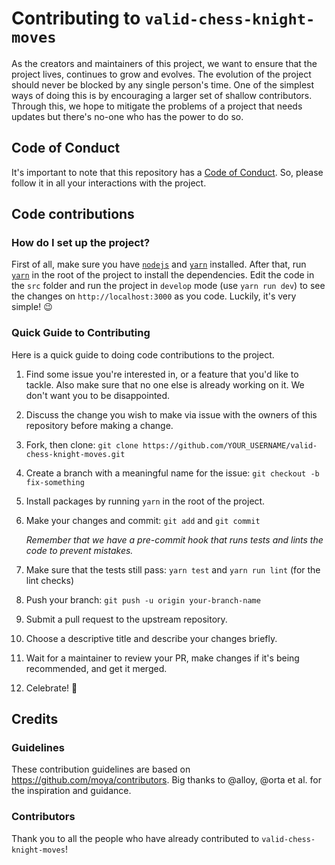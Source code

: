 # Contributing to `valid-chess-knight-moves`

As the creators and maintainers of this project, we want to ensure that the project lives, continues to grow and evolves. The evolution of the project should never be blocked by any single person's time. One of the simplest ways of doing this is by encouraging a larger set of shallow contributors. Through this, we hope to mitigate the problems of a project that needs updates but there's no-one who has the power to do so.

## Code of Conduct

It's important to note that this repository has a [Code of Conduct](CODE_OF_CONDUCT.md). So, please follow it in all your interactions with the project.

## Code contributions

### How do I set up the project?

First of all, make sure you have [`nodejs`](https://nodejs.org/en/) and [`yarn`](https://yarnpkg.com/) installed. After that, run [`yarn`](https://yarnpkg.com/) in the root of the project to install the dependencies. Edit the code in the `src` folder and run the project in `develop` mode (use `yarn run dev`) to see the changes on `http://localhost:3000` as you code. Luckily, it's very simple! :wink:

### Quick Guide to Contributing

Here is a quick guide to doing code contributions to the project.

1. Find some issue you're interested in, or a feature that you'd like to tackle. Also make sure that no one else is already working on it. We don't want you to be disappointed.

2. Discuss the change you wish to make via issue with the owners of this repository before making a change.

2. Fork, then clone: `git clone https://github.com/YOUR_USERNAME/valid-chess-knight-moves.git`

3. Create a branch with a meaningful name for the issue: `git checkout -b fix-something`

4. Install packages by running `yarn` in the root of the project.

5. Make your changes and commit: `git add` and `git commit`

    *Remember that we have a pre-commit hook that runs tests and lints the code to prevent mistakes.*

6. Make sure that the tests still pass: `yarn test` and `yarn run lint` (for the lint checks)

7. Push your branch: `git push -u origin your-branch-name`

8. Submit a pull request to the upstream repository.

9. Choose a descriptive title and describe your changes briefly.

10. Wait for a maintainer to review your PR, make changes if it's being recommended, and get it merged.

11. Celebrate! :tada:

## Credits

### Guidelines

These contribution guidelines are based on https://github.com/moya/contributors. Big thanks to @alloy, @orta et al. for the inspiration and guidance.

### Contributors

Thank you to all the people who have already contributed to `valid-chess-knight-moves`!
